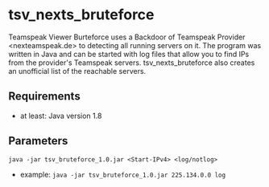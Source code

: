 # tsv_nexts_bruteforce
Teamspeak Viewer Burteforce uses a Backdoor of Teamspeak Provider <nexteamspeak.de> to detecting all running servers on it. The program was written in Java and can be started with log files that allow you to find IPs from the provider's Teamspeak servers. tsv_nexts_bruteforce also creates an unofficial list of the reachable servers.

## Requirements
- at least: Java version 1.8

## Parameters

```
java -jar tsv_bruteforce_1.0.jar <Start-IPv4> <log/notlog>
```
- example: `java -jar tsv_bruteforce_1.0.jar 225.134.0.0 log`

